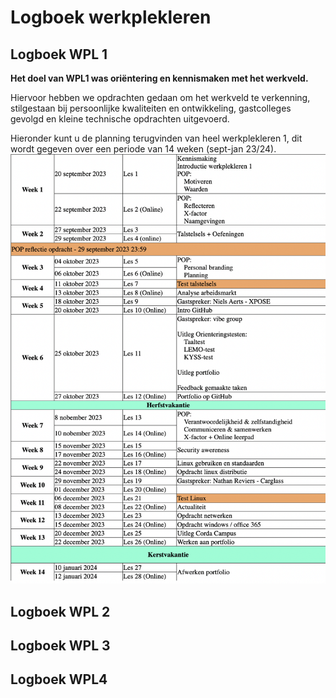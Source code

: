 # Logboek werkplekleren

## Logboek WPL 1
**Het doel van WPL1 was oriëntering en kennismaken met het werkveld.**

Hiervoor hebben we opdrachten gedaan om het werkveld te verkenning, stilgestaan bij persoonlijke
kwaliteiten en ontwikkeling, gastcolleges gevolgd en kleine technische opdrachten uitgevoerd.


Hieronder kunt u de planning terugvinden van heel werkplekleren 1, dit wordt gegeven over een periode van 14 weken (sept-jan 23/24).
![Alt Text](../images/WeekplanningWPL1.png)

## Logboek WPL 2

## Logboek WPL 3

## Logboek WPL4
